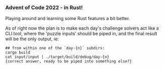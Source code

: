### Advent of Code 2022 - in Rust!

Playing around and learning some Rust features a bit better.

As of right now the plan is to make each day's challenge solvers act like a CLI tool, where the 'puzzle inputs' should be piped in, and the final result will be the only output, ie:

```
## from within one of the `day-{n}` subdirs:
cargo build
cat input/input | ./target/build/debug/day-{n}
{correct answer, ready to be piped into something else?}
```
